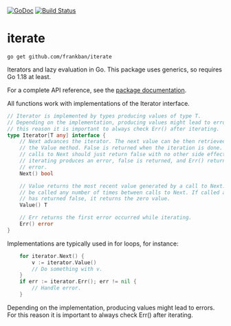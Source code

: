 [![GoDoc](https://godoc.org/github.com/frankban/iterate?status.svg)](https://godoc.org/github.com/frankban/iterate)
[![Build Status](https://github.com/frankban/iterate/actions/workflows/ci.yaml/badge.svg)](https://github.com/frankban/iterate/actions/workflows/ci.yaml)

# iterate

`go get github.com/frankban/iterate`

Iterators and lazy evaluation in Go.
This package uses generics, so requires Go 1.18 at least.

For a complete API reference, see the [package documentation](https://pkg.go.dev/github.com/frankban/iterate).

All functions work with implementations of the Iterator interface.

```go
// Iterator is implemented by types producing values of type T.
// Depending on the implementation, producing values might lead to errors. For
// this reason it is important to always check Err() after iterating.
type Iterator[T any] interface {
	// Next advances the iterator. The next value can be then retrieved using
	// the Value method. False is returned when the iteration is done. Further
	// calls to Next should just return false with no other side effects. When
	// iterating produces an error, false is returned, and Err() returns the
	// error.
	Next() bool

	// Value returns the most recent value generated by a call to Next. It may
	// be called any number of times between calls to Next. If called after Next
	// has returned false, it returns the zero value.
	Value() T

	// Err returns the first error occurred while iterating.
	Err() error
}
```
Implementations are typically used in for loops, for instance:
```go
    for iterator.Next() {
        v := iterator.Value()
        // Do something with v.
    }
    if err := iterator.Err(); err != nil {
        // Handle error.
    }
```
Depending on the implementation, producing values might lead to errors. For this
reason it is important to always check Err() after iterating.
